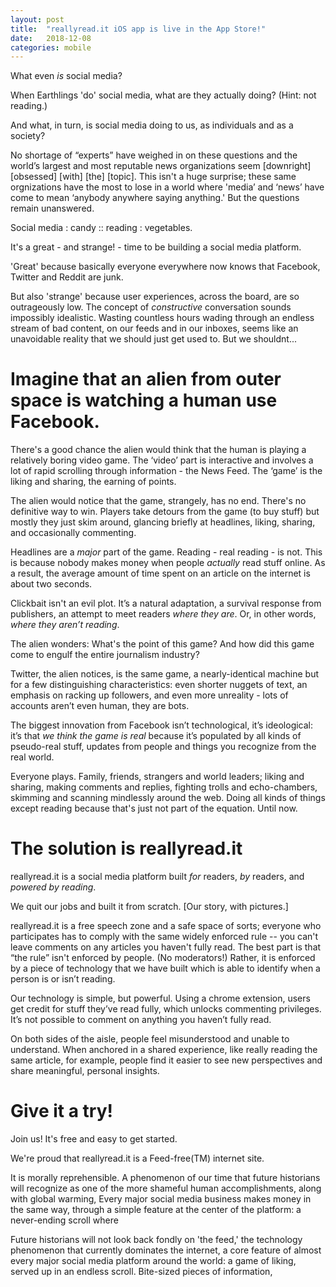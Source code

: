 ```yaml
---
layout: post
title:  "reallyread.it iOS app is live in the App Store!"
date:   2018-12-08
categories: mobile
---
```



What even *is* social media? 

When Earthlings 'do' social media, what are they actually doing? (Hint: not reading.) 

And what, in turn, is social media doing to us, as individuals and as a society? 

No shortage of “experts” have weighed in on these questions and the world’s largest and most reputable news organizations seem [downright] [obsessed] [with] [the] [topic]. This isn't a huge surprise; these same orgnizations have the most to lose in a world where 'media’ and ‘news’ have come to mean ‘anybody anywhere saying anything.' But the questions remain unanswered. 

Social media : candy :: reading : vegetables. 

It's a great - and strange! - time to be building a social media platform. 

'Great' because basically everyone everywhere now knows that Facebook, Twitter and Reddit are junk.

But also 'strange' because user experiences, across the board, are so outrageously low. The concept of *constructive* conversation sounds impossibly idealistic. Wasting countless hours wading through an endless stream of bad content, on our feeds and in our inboxes, seems like an unavoidable reality that we should just get used to. But we shouldnt...

# Imagine that an alien from outer space is watching a human use Facebook. 

There's a good chance the alien would think that the human is playing a relatively boring video game. The ‘video’ part is interactive and involves a lot of rapid scrolling through information - the News Feed. The ‘game’ is the liking and sharing, the earning of points.

The alien would notice that the game, strangely, has no end. There's no definitive way to win. Players take detours from the game (to buy stuff) but mostly they just skim around, glancing briefly at headlines, liking, sharing, and occasionally commenting. 

Headlines are a *major* part of the game. Reading - real reading - is not. This is because nobody makes money when people *actually* read stuff online. As a result, the average amount of time spent on an article on the internet is about two seconds. 

Clickbait isn't an evil plot. It’s a natural adaptation, a survival response from publishers, an attempt to meet readers *where they are*. Or, in other words, *where they aren’t reading*. 

The alien wonders: What's the point of this game? And how did this game come to engulf the entire journalism industry? 

Twitter, the alien notices, is the same game, a nearly-identical machine but for a few distinguishing characteristics: even shorter nuggets of text, an emphasis on racking up followers, and even more unreality - lots of accounts aren’t even human, they are bots.

The biggest innovation from Facebook isn’t technological, it’s ideological: it’s that *we think the game is real* because it’s populated by all kinds of pseudo-real stuff, updates from people and things you recognize from the real world. 

Everyone plays. Family, friends, strangers and world leaders; liking and sharing, making comments and replies, fighting trolls and echo-chambers, skimming and scanning mindlessly around the web. Doing all kinds of things except reading because that's just not part of the equation. Until now. 

# The solution is reallyread.it

reallyread.it is a social media platform built *for* readers, *by* readers, and *powered by reading*.

We quit our jobs and built it from scratch. [Our story, with pictures.]

reallyread.it is a free speech zone and a safe space of sorts; everyone who participates has to comply with the same widely enforced rule -- you can't leave comments on any articles you haven't fully read. The best part is that “the rule” isn't enforced by people. (No moderators!) Rather, it is enforced by a piece of technology that we have built which is able to identify when a person is or isn’t reading. 

Our technology is simple, but powerful. Using a chrome extension, users get credit for stuff they’ve read fully, which unlocks commenting privileges. It’s not possible to comment on anything you haven’t fully read.

On both sides of the aisle, people feel misunderstood and unable to understand. When anchored in a shared experience, like really reading the same article, for example, people find it easier to see new perspectives and share meaningful, personal insights.

# Give it a try! 

Join us! It's free and easy to get started. 


We're proud that reallyread.it is a Feed-free(TM) internet site.  

It is morally reprehensible. A phenomenon of our time that future historians will recognize as one of the more shameful human accomplishments, along with global warming,  Every major social media business makes money in the same way, through a simple feature at the center of the platform: a never-ending scroll where 

Future historians will not look back fondly on 'the feed,' the technology phenomenon that currently dominates the internet, a core feature of almost every major social media platform around the world: a game of liking, served up in an endless scroll. Bite-sized pieces of information, 